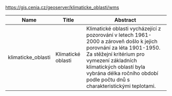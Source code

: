 https://gis.cenia.cz/geoserver/klimaticke_oblasti/wms

|Name|Title|Abstract|
|--|--|--|
|klimaticke_oblasti|Klimatické oblasti|Klimatické oblasti vycházející z pozorování v letech 1961-2000 a zároveň došlo k jejich porovnání za léta 1901-1950. Za stěžejní kritérium pro vymezení základních klimatických oblastí byla vybrána délka ročního období podle počtu dnů s charakteristickými teplotami.|
